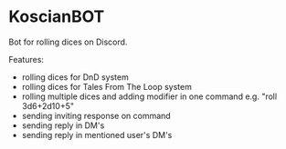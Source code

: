 # KoscianBOT
Bot for rolling dices on Discord.

Features:
- rolling dices for DnD system
- rolling dices for Tales From The Loop system
- rolling multiple dices and adding modifier in one command e.g. "roll 3d6+2d10+5"
- sending inviting response on command
- sending reply in DM's
- sending reply in mentioned user's DM's
